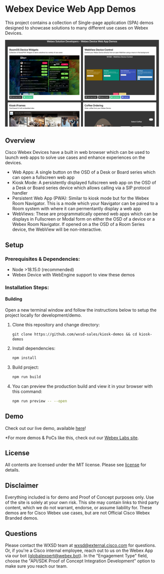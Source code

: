 # Webex Device Web App Demos

This project contains a collection of Single-page application (SPA) demos designed to showcase solutions to many different use cases on Webex Devices.

![Demo Home Page](static/images/home-screenshot.png)

## Overview

Cisco Webex Devices have a built in web browser which can be used to launch web apps to solve use cases and enhance experiences on the devices.

* Web Apps: A single button on the OSD of a Desk or Board series which can open a fullscreen web app
* Kiosk Mode: A persistently displayed fullscreen web app on the OSD of a Desk or Board series device which allows calling via a SIP protocol handler
* Persistent Web App (PWA): Similar to kiosk mode but for the Webex Room Navigator. This is a mode which your Navigator can be paired to a Room system with where it can permentantly display a web app
* WebViews: These are programmatically opened web apps which can be displays in Fullscreen or Modal form on either the OSD of a device or a Webex Room Navigator. If opened on a the OSD of a Room Series device, the WebView will be non-interactive.




## Setup

### Prerequisites & Dependencies: 

- Node >18.15.0 (recommended)
- Webex Device with WebEngine support to view these demos


### Installation Steps:


#### Building

Open a new terminal window and follow the instructions below to setup the project locally for development/demo.

1. Clone this repository and change directory:
    ```
    git clone https://github.com/wxsd-sales/kiosk-demos && cd kiosk-demos
    ```


2. Install dependencies:
    ```bash
    npm install
    ```

3. Build project:
    ```bash
    npm run build
    ```

4. You can preview the production build and view it in your browser with this command:
    ```bash
    npm run preview -- --open
    ```


## Demo

Check out our live demo, available [here](https://wxsd-sales.github.io/kiosk-demos)!

<!-- Keep the following statement -->
*For more demos & PoCs like this, check out our [Webex Labs site](https://collabtoolbox.cisco.com/webex-labs).


## License

All contents are licensed under the MIT license. Please see [license](LICENSE) for details.

## Disclaimer

 Everything included is for demo and Proof of Concept purposes only. Use of the site is solely at your own risk. This site may contain links to third party content, which we do not warrant, endorse, or assume liability for. These demos are for Cisco Webex use cases, but are not Official Cisco Webex Branded demos.


## Questions
Please contact the WXSD team at [wxsd@external.cisco.com](mailto:wxsd@external.cisco.com?subject=kiosk-demos) for questions. Or, if you're a Cisco internal employee, reach out to us on the Webex App via our bot (globalexpert@webex.bot). In the "Engagement Type" field, choose the "API/SDK Proof of Concept Integration Development" option to make sure you reach our team. 
